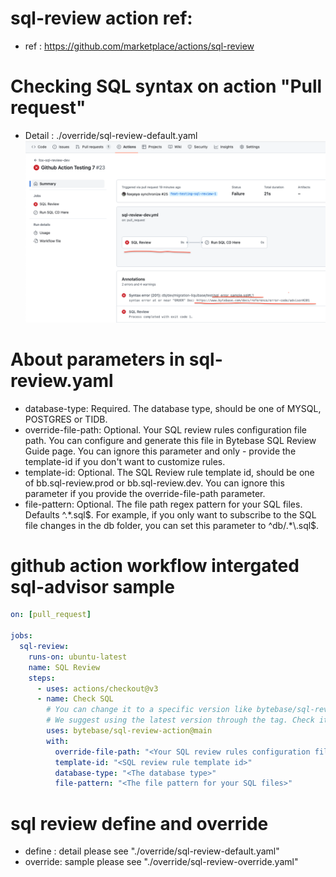 
# sql-review action ref: 
- ref : https://github.com/marketplace/actions/sql-review


# Checking SQL syntax on action "Pull request"
- Detail : ./override/sql-review-default.yaml
![Model](https://github.com/foxyoyo/sql-githubaction-t/blob/master/temp/error_happened.png)



# About parameters in sql-review.yaml
- database-type: Required. The database type, should be one of MYSQL, POSTGRES or TIDB.
- override-file-path: Optional. Your SQL review rules configuration file path. You can configure and generate this file in Bytebase SQL Review Guide page. You can ignore this parameter and only -    provide the template-id if you don't want to customize rules.
- template-id: Optional. The SQL Review rule template id, should be one of bb.sql-review.prod or bb.sql-review.dev. You can ignore this parameter if you provide the override-file-path parameter.
- file-pattern: Optional. The file path regex pattern for your SQL files. Defaults ^.*\.sql$. For example, if you only want to subscribe to the SQL file changes in the db folder, you can set this parameter to ^db/.*\.sql$.


# github action workflow intergated sql-advisor sample 
```yaml
on: [pull_request]

jobs:
  sql-review:
    runs-on: ubuntu-latest
    name: SQL Review
    steps:
      - uses: actions/checkout@v3
      - name: Check SQL
        # You can change it to a specific version like bytebase/sql-review-action@0.0.4
        # We suggest using the latest version through the tag. Check it at https://github.com/Bytebase/sql-review-action/tags
        uses: bytebase/sql-review-action@main
        with:
          override-file-path: "<Your SQL review rules configuration file path>"
          template-id: "<SQL review rule template id>"
          database-type: "<The database type>"
          file-pattern: "<The file pattern for your SQL files>"

```
# sql review define and override 
- define : detail please see "./override/sql-review-default.yaml"
- override: sample please see "./override/sql-review-override.yaml"
